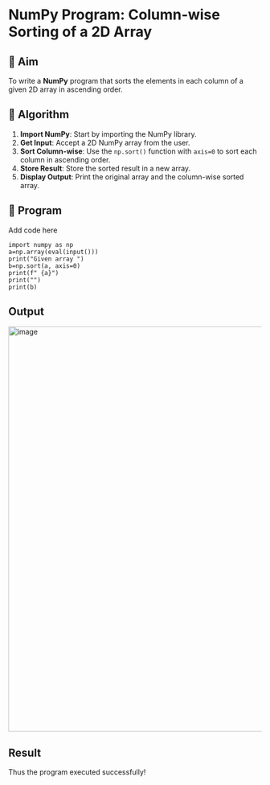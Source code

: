 # NumPy Program: Column-wise Sorting of a 2D Array

## 🎯 Aim
To write a **NumPy** program that sorts the elements in each column of a given 2D array in ascending order.

## 🧠 Algorithm

1. **Import NumPy**: Start by importing the NumPy library.
2. **Get Input**: Accept a 2D NumPy array from the user.
3. **Sort Column-wise**: Use the `np.sort()` function with `axis=0` to sort each column in ascending order.
4. **Store Result**: Store the sorted result in a new array.
5. **Display Output**: Print the original array and the column-wise sorted array.

## 🧾 Program
Add code here
```
import numpy as np
a=np.array(eval(input()))
print("Given array ")
b=np.sort(a, axis=0)
print(f" {a}")
print("")
print(b)
```

## Output
<img width="938" height="806" alt="image" src="https://github.com/user-attachments/assets/ed979426-17a9-40fa-b41f-f9540cf4ff6d" />

## Result
Thus the program executed successfully!
